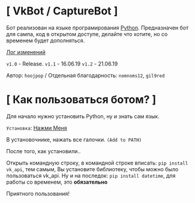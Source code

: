#  [ VkBot / CaptureBot ]

Бот реализован на языке програмирования [Python](https://www.python.org/). Предназначен бот для сампа, код в открытом доступе, делайте что хотите, но со временем будет дополняться.

[Лог изменений](https://github.com/hoojpop/VkBot/blob/master/log.md)

`v1.0` - Release.
`v1.1` - 16.06.19
`v1.2` - 21.06.19

Автор: `hoojpop` /
Отдельная благодарность: `nomnoms12`, `gil9red`

# [ Как пользоваться ботом? ]

Для начало нужно установить Python, ну и знать сам язык.

`Установка`: [Нажми Меня](https://www.python.org/ftp/python/3.7.3/python-3.7.3.exe)

В установочнике, нажать все галочки. `(Add to PATH)`

После того, как установили..

Открыть командную строку, в командной строке вписать: `pip install vk_api`, тем самым, Вы установите библиотеку, чтобы можно было пользоваться vk_api.
Ну и на последок: `pip install datetime`, для работы со временем, это **обязательно**




Приятного пользования!
